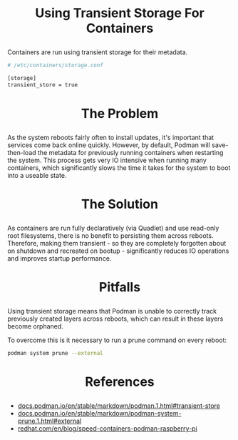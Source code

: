 <!-- This is free and unencumbered software released into the public domain -->

# <p align=center>Using Transient Storage For Containers

Containers are run using transient storage for their metadata.

```sh
# /etc/containers/storage.conf

[storage]
transient_store = true
```

# <p align=center>The Problem

As the system reboots fairly often to install updates, it's important that services come
back online quickly. However, by default, Podman will save-then-load the metadata for
previously running containers when restarting the system. This process gets very IO
intensive when running many containers, which significantly slows the time it takes for
the system to boot into a useable state.

# <p align=center>The Solution

As containers are run fully declaratively (via Quadlet) and use read-only root
filesystems, there is no benefit to persisting them across reboots. Therefore, making them
transient - so they are completely forgotten about on shutdown and recreated on bootup -
significantly reduces IO operations and improves startup performance.

# <p align=center>Pitfalls

Using transient storage means that Podman is unable to correctly track previously created
layers across reboots, which can result in these layers become orphaned.

To overcome this is it necessary to run a prune command on every reboot:

```sh
podman system prune --external
```

# <p align=center>References

- [docs.podman.io/en/stable/markdown/podman.1.html#transient-store](
    https://docs.podman.io/en/stable/markdown/podman.1.html#transient-store)
- [docs.podman.io/en/stable/markdown/podman-system-prune.1.html#external](
    https://docs.podman.io/en/stable/markdown/podman-system-prune.1.html#external)
- [redhat.com/en/blog/speed-containers-podman-raspberry-pi](
    https://redhat.com/en/blog/speed-containers-podman-raspberry-pi)
